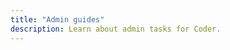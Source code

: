```yaml
---
title: "Admin guides"
description: Learn about admin tasks for Coder.
---
```


<children></children>
